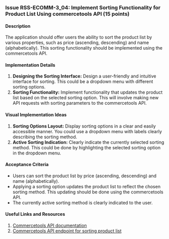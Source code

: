 ### Issue RSS-ECOMM-3_04: Implement Sorting Functionality for Product List Using commercetools API (15 points)

#### Description

The application should offer users the ability to sort the product list by various properties, such as price (ascending, descending) and name (alphabetically). This sorting functionality should be implemented using the commercetools API.

#### Implementation Details

1. **Designing the Sorting Interface:** Design a user-friendly and intuitive interface for sorting. This could be a dropdown menu with different sorting options.
2. **Sorting Functionality:** Implement functionality that updates the product list based on the selected sorting option. This will involve making new API requests with sorting parameters to the commercetools API.

#### Visual Implementation Ideas

1. **Sorting Options Layout:** Display sorting options in a clear and easily accessible manner. You could use a dropdown menu with labels clearly describing the sorting method.
2. **Active Sorting Indication:** Clearly indicate the currently selected sorting method. This could be done by highlighting the selected sorting option in the dropdown menu.

#### Acceptance Criteria

- Users can sort the product list by price (ascending, descending) and name (alphabetically).
- Applying a sorting option updates the product list to reflect the chosen sorting method. This updating should be done using the commercetools API.
- The currently active sorting method is clearly indicated to the user.

#### Useful Links and Resources

1. [Commercetools API documentation](https://docs.commercetools.com/api)
2. [Commercetools API endpoint for sorting product list](https://docs.commercetools.com/api/projects/productProjections#productprojection)
